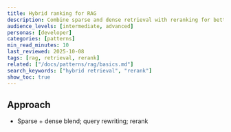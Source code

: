 ```yaml
---
title: Hybrid ranking for RAG
description: Combine sparse and dense retrieval with reranking for better relevance.
audience_levels: [intermediate, advanced]
personas: [developer]
categories: [patterns]
min_read_minutes: 10
last_reviewed: 2025-10-08
tags: [rag, retrieval, rerank]
related: ["/docs/patterns/rag/basics.md"]
search_keywords: ["hybrid retrieval", "rerank"]
show_toc: true
---
```


## Approach
- Sparse + dense blend; query rewriting; rerank
